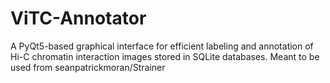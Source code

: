 # ViTC-Annotator
A PyQt5-based graphical interface for efficient labeling and annotation of Hi-C chromatin interaction images stored in SQLite databases. Meant to be used from seanpatrickmoran/Strainer
